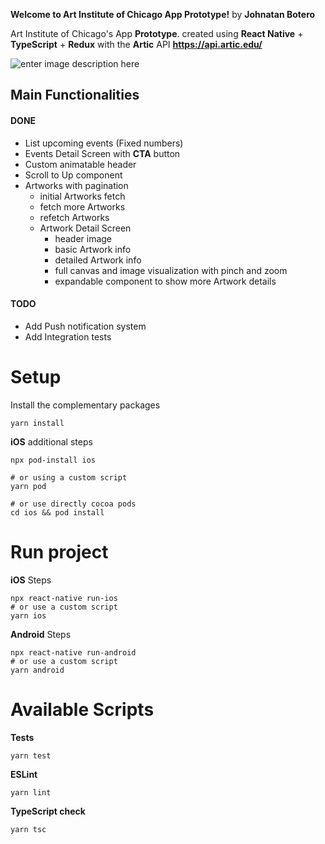 **Welcome to Art Institute of Chicago App Prototype!**
by **Johnatan Botero**

Art Institute of Chicago's App **Prototype**. created using **React Native** + **TypeScript** + **Redux** with the **Artic** API **https://api.artic.edu/**

![enter image description here](https://external.feoh2-1.fna.fbcdn.net/emg1/v/t13/7340498235556316339?url=https://repository-images.githubusercontent.com/596696673/0633cc63-c100-427e-b8c7-78538633e1d3&fb_obo=1&utld=githubusercontent.com&stp=c0.5000x0.5000f_dst-jpg_flffffff_p500x261_q75&_nc_eui2=AeEKHq37X9S3q44aasGiOOjhI-HO5Tn2srMj4c7lOfays0Cd4CtcotappGcoXutmQJM&ccb=13-1&oh=06_AbGSisoigD5L0nrvwdspDSRgJuxp_NzpA9F8DGuqx-fZUg&oe=63DEC0BC&_nc_sid=abe532)

## Main Functionalities

#### DONE

- List upcoming events (Fixed numbers)
- Events Detail Screen with **CTA** button
- Custom animatable header
- Scroll to Up component
- Artworks with pagination
  - initial Artworks fetch
  - fetch more Artworks
  - refetch Artworks
  - Artwork Detail Screen
    - header image
    - basic Artwork info
    - detailed Artwork info
    - full canvas and image visualization with pinch and zoom
    - expandable component to show more Artwork details

#### TODO

- Add Push notification system
- Add Integration tests

# Setup

Install the complementary packages

```
yarn install
```

**iOS** additional steps

```
npx pod-install ios

# or using a custom script
yarn pod

# or use directly cocoa pods
cd ios && pod install
```

# Run project

**iOS** Steps

```
npx react-native run-ios
# or use a custom script
yarn ios
```

**Android** Steps

```
npx react-native run-android
# or use a custom script
yarn android
```

# Available Scripts

**Tests**

```
yarn test
```

**ESLint**

```
yarn lint
```

**TypeScript check**

```
yarn tsc
```
